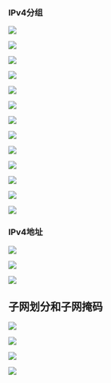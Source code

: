 ### IPv4分组

![](images/Pasted%20image%2020241122225318.png)

![](images/Pasted%20image%2020241122225609.png)

![](images/Pasted%20image%2020241122225752.png)

![](images/Pasted%20image%2020241122225954.png)

![](images/Pasted%20image%2020241122230453.png)

![](images/Pasted%20image%2020241122230630.png)

![](images/Pasted%20image%2020241122230713.png)

![](images/Pasted%20image%2020241122230940.png)

![](images/Pasted%20image%2020241122231207.png)

![](images/Pasted%20image%2020241122231341.png)

![](images/Pasted%20image%2020241122231558.png)

![](images/Pasted%20image%2020241122231641.png)

![](images/Pasted%20image%2020241122234434.png)

### IPv4地址

![](images/Pasted%20image%2020241122235602.png)

![](images/Pasted%20image%2020241123002015.png)

![](images/Pasted%20image%2020241123004747.png)

## 子网划分和子网掩码

![](images/Pasted%20image%2020241123012956.png)

![](images/Pasted%20image%2020241123013022.png)

![](images/Pasted%20image%2020241123013137.png)

![](images/Pasted%20image%2020241123013155.png)
